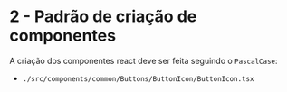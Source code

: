 # 2 - Padrão de criação de componentes

A criação dos componentes react deve ser feita seguindo o `PascalCase`:

* `./src/components/common/Buttons/ButtonIcon/ButtonIcon.tsx`